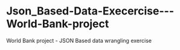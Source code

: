 # Json_Based-Data-Execercise---World-Bank-project
World Bank project - JSON Based data wrangling exercise
